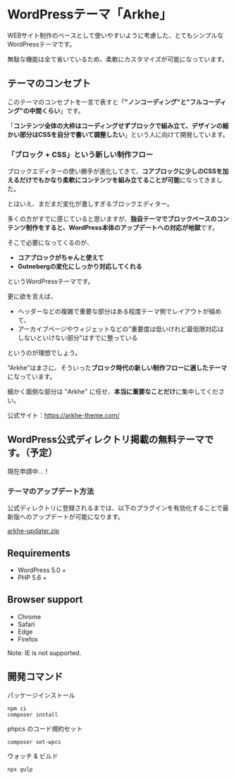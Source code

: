 # WordPressテーマ「Arkhe」

WEBサイト制作のベースとして使いやすいように考慮した、とてもシンプルなWordPressテーマです。

無駄な機能は全て省いているため、柔軟にカスタマイズが可能になっています。

## テーマのコンセプト

このテーマのコンセプトを一言で表すと「**"ノンコーディング"と"フルコーディング"の中間くらい**」です。

「**コンテンツ全体の大枠はコーディングせずブロックで組み立て、デザインの細かい部分はCSSを自分で書いて調整したい**」という人に向けて開発しています。


### 「ブロック + CSS」という新しい制作フロー

ブロックエディターの使い勝手が進化してきて、**コアブロックに少しのCSSを加えるだけでもかなり柔軟にコンテンツを組み立てることが可能**になってきました。

とはいえ、まだまだ変化が激しすぎるブロックエディター。

多くの方がすでに感じていると思いますが、**独自テーマでブロックベースのコンテンツ制作をすると、WordPress本体のアップデートへの対応が地獄**です。

そこで必要になってくるのが、

- **コアブロックがちゃんと使えて**
- **Gutnebergの変化にしっかり対応してくれる**

というWordPressテーマです。

更に欲を言えば、

- ヘッダーなどの複雑で重要な部分はある程度テーマ側でレイアウトが組めて、
- アーカイブページやウィジェットなどの"重要度は低いけれど最低限対応はしないといけない部分"はすでに整っている

というのが理想でしょう。

"Arkhe"はまさに、そういった**ブロック時代の新しい制作フローに適したテーマ**になっています。


細かく面倒な部分は "Arkhe" に任せ、**本当に重要なことだけ**に集中してください。


公式サイト：https://arkhe-theme.com/


## WordPress公式ディレクトリ掲載の無料テーマです。（予定）

現在申請中...！

### テーマのアップデート方法
公式ディレクトリに登録されるまでは、以下のプラグインを有効化することで最新版へのアップデートが可能になります。

[arkhe-updater.zip](https://github.com/ddryo/arkhe/files/4940916/arkhe-updater.zip)


## Requirements
- WordPress 5.0 +
- PHP 5.6 +


## Browser support
- Chrome
- Safari
- Edge
- Firefox

Note: IE is not supported.


## 開発コマンド

パッケージインストール

```
npm ci
composer install
```


phpcs のコード規約セット

```
composer set-wpcs
```


ウォッチ & ビルド

```
npx gulp
```
